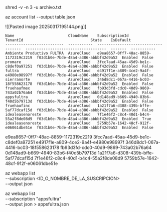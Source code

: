 


shred -v -n 3 -u archivo.txt


az account list --output table.json


![[Pasted image 20250317195144.png]]

```
Name                        CloudName    SubscriptionId                        TenantId                              State    IsDefault
--------------------------  -----------  ------------------------------------  ------------------------------------  -------  -----------
Ambiente Productivo FULTRA  AzureCloud   e9ea8657-0ff7-48ac-8859-1172319c2219  f03d1b0e-7bde-48a4-a386-abbbf42d9a52  Enabled  False
promare                     AzureCloud   3fcc7aad-45aa-45d9-be1c-c8def0a97251  f03d1b0e-7bde-48a4-a386-abbbf42d9a52  Enabled  False
fultra                      AzureCloud   e4917f1e-a809-4ce2-9a4f-e4980e98997f  f03d1b0e-7bde-48a4-a386-abbbf42d9a52  Enabled  False
sierranorte                 AzureCloud   346d8dc1-067a-4416-bc03-18f558623178  f03d1b0e-7bde-48a4-a386-abbbf42d9a52  Enabled  False
fruehaufmex                 AzureCloud   fb93d3fd-cdc0-40d9-9869-743a02b76a64  f03d1b0e-7bde-48a4-a386-abbbf42d9a52  Enabled  False
appsfultra                  AzureCloud   0d148ad9-b669-4940-83b6-f40d5b79713d  f03d1b0e-7bde-48a4-a386-abbbf42d9a52  Enabled  False
fruehaufinc                 AzureCloud   1a21f7a6-d308-439b-bffe-5af77dcaf15d  f03d1b0e-7bde-48a4-a386-abbbf42d9a52  Enabled  False
idealeasenoreste            AzureCloud   7f1e46f2-c8c4-40d1-b4c4-55a2f8de08d9  f03d1b0e-7bde-48a4-a386-abbbf42d9a52  Enabled  True
idealeasenoreste            AzureCloud   5759b57e-1642-48cf-912f-e06061dbe51e  f03d1b0e-7bde-48a4-a386-abbbf42d9a52  Enabled  False
```

e9ea8657-0ff7-48ac-8859-1172319c2219
3fcc7aad-45aa-45d9-be1c-c8def0a97251
e4917f1e-a809-4ce2-9a4f-e4980e98997f
346d8dc1-067a-4416-bc03-18f558623178
fb93d3fd-cdc0-40d9-9869-743a02b76a64
0d148ad9-b669-4940-83b6-f40d5b79713d
1a21f7a6-d308-439b-bffe-5af77dcaf15d
7f1e46f2-c8c4-40d1-b4c4-55a2f8de08d9
5759b57e-1642-48cf-912f-e06061dbe51e

az webapp list \
  --subscription <ID_O_NOMBRE_DE_LA_SUSCRIPCION> \
  --output json

az webapp list \
  --subscription "appsfultra" \
  --output json > appsfultra.json
